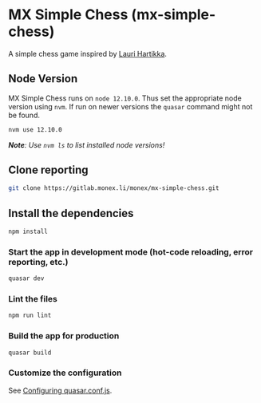 # MX Simple Chess (mx-simple-chess)

A simple chess game inspired by [Lauri Hartikka](https://www.freecodecamp.org/news/simple-chess-ai-step-by-step-1d55a9266977/).

## Node Version

MX Simple Chess runs on `node 12.10.0`. Thus set the appropriate node version using `nvm`. If run on newer versions the `quasar` command might not be found.

```bash
nvm use 12.10.0
```

_**Note**: Use `nvm ls` to list installed node versions!_

## Clone reporting

```bash
git clone https://gitlab.monex.li/monex/mx-simple-chess.git
```

## Install the dependencies

```bash
npm install
```

### Start the app in development mode (hot-code reloading, error reporting, etc.)

```bash
quasar dev
```

### Lint the files

```bash
npm run lint
```

### Build the app for production

```bash
quasar build
```

### Customize the configuration

See [Configuring quasar.conf.js](https://quasar.dev/quasar-cli/quasar-conf-js).
